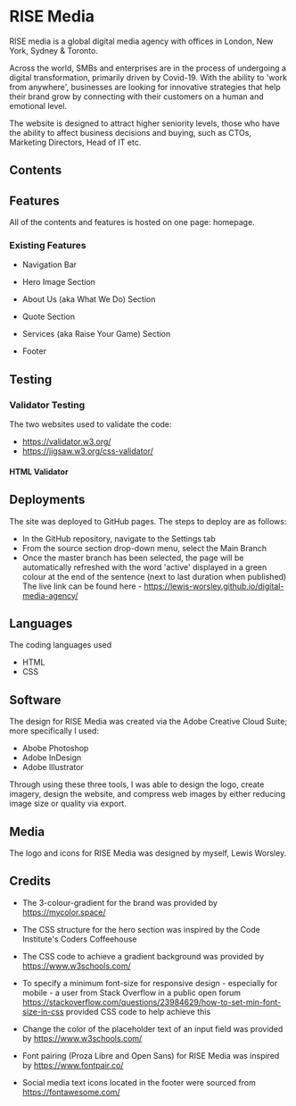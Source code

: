 # RISE Media
RISE media is a global digital media agency with offices in London, New York, Sydney & Toronto. 

Across the world, SMBs and enterprises are in the process of undergoing a digital transformation, primarily driven by Covid-19. With the ability to 'work from anywhere', businesses are looking for innovative strategies that help their brand grow by connecting with their customers on a human and emotional level.

The website is designed to attract higher seniority levels, those who have the ability to affect business decisions and buying, such as CTOs, Marketing Directors, Head of IT etc.

## Contents

## Features

All of the contents and features is hosted on one page: homepage.

### Existing Features

- Navigation Bar

- Hero Image Section

- About Us (aka What We Do) Section

- Quote Section

- Services (aka Raise Your Game) Section

- Footer

## Testing


### Validator Testing

The two websites used to validate the code:
- https://validator.w3.org/
- https://jigsaw.w3.org/css-validator/

#### HTML Validator



## Deployments
The site was deployed to GitHub pages. The steps to deploy are as follows:
- In the GitHub repository, navigate to the Settings tab
- From the source section drop-down menu, select the Main Branch
- Once the master branch has been selected, the page will be automatically refreshed with the word 'active' displayed in a green colour at the end of the sentence (next to last duration when published)
The live link can be found here - https://lewis-worsley.github.io/digital-media-agency/

## Languages
The coding languages used
- HTML
- CSS

## Software
The design for RISE Media was created via the Adobe Creative Cloud Suite; more specifically I used:
- Abobe Photoshop
- Adobe InDesign
- Adobe Illustrator

Through using these three tools, I was able to design the logo, create imagery, design the website, and compress web images by either reducing image size or quality via export.


## Media
The logo and icons for RISE Media was designed by myself, Lewis Worsley.

## Credits
- The 3-colour-gradient for the brand was provided by https://mycolor.space/

- The CSS structure for the hero section was inspired by the Code Institute's Coders Coffeehouse

- The CSS code to achieve a gradient background was provided by https://www.w3schools.com/

- To specify a minimum font-size for responsive design - especially for mobile - a user from Stack Overflow in a public open forum https://stackoverflow.com/questions/23984629/how-to-set-min-font-size-in-css provided CSS code to help achieve this

- Change the color of the placeholder text of an input field was provided by https://www.w3schools.com/

- Font pairing (Proza Libre and Open Sans) for RISE Media was inspired by https://www.fontpair.co/

- Social media text icons located in the footer were sourced from https://fontawesome.com/